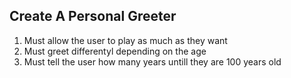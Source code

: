 ## Create A Personal Greeter


1. Must allow the user to  play as much as they want
2. Must greet differentyl depending on the age 
3.  Must tell the user how many years untill they are 100 years old
